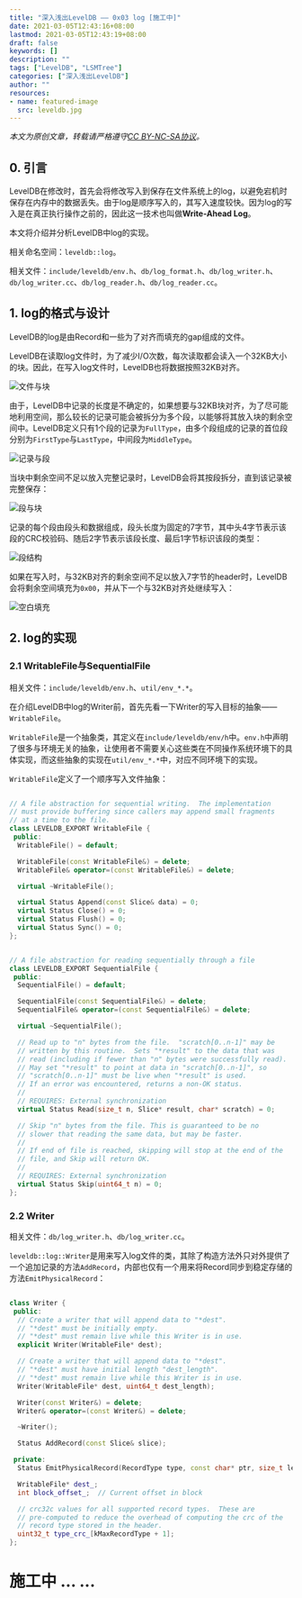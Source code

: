 ```yaml
---
title: "深入浅出LevelDB —— 0x03 log [施工中]"
date: 2021-03-05T12:43:16+08:00
lastmod: 2021-03-05T12:43:19+08:00
draft: false
keywords: []
description: ""
tags: ["LevelDB", "LSMTree"]
categories: ["深入浅出LevelDB"]
author: ""
resources:
- name: featured-image
  src: leveldb.jpg
---
```


*本文为原创文章，转载请严格遵守[CC BY-NC-SA协议](https://creativecommons.org/licenses/by-nc-sa/4.0/)。*


<!--more-->

## 0. 引言

LevelDB在修改时，首先会将修改写入到保存在文件系统上的log，以避免宕机时保存在内存中的数据丢失。由于log是顺序写入的，其写入速度较快。因为log的写入是在真正执行操作之前的，因此这一技术也叫做**Write-Ahead Log**。

本文将介绍并分析LevelDB中log的实现。

相关命名空间：`leveldb::log`。

相关文件：`include/leveldb/env.h`、`db/log_format.h`、`db/log_writer.h`、`db/log_writer.cc`、`db/log_reader.h`、`db/log_reader.cc`。

## 1. log的格式与设计

LevelDB的log是由Record和一些为了对齐而填充的gap组成的文件。

LevelDB在读取log文件时，为了减少I/O次数，每次读取都会读入一个32KB大小的块。因此，在写入log文件时，LevelDB也将数据按照32KB对齐。

![文件与块](assets/file-and-block.svg "文件与块")

由于，LevelDB中记录的长度是不确定的，如果想要与32KB块对齐，为了尽可能地利用空间，那么较长的记录可能会被拆分为多个段，以能够将其放入块的剩余空间中。LevelDB定义只有1个段的记录为`FullType`，由多个段组成的记录的首位段分别为`FirstType`与`LastType`，中间段为`MiddleType`。

![记录与段](assets/record-and-fragment.svg "记录与段")

当块中剩余空间不足以放入完整记录时，LevelDB会将其按段拆分，直到该记录被完整保存：

![段与块](assets/fragment-and-block.svg "段与块")

记录的每个段由段头和数据组成，段头长度为固定的7字节，其中头4字节表示该段的CRC校验码、随后2字节表示该段长度、最后1字节标识该段的类型：

![段结构](assets/fragment.svg "段结构")

如果在写入时，与32KB对齐的剩余空间不足以放入7字节的header时，LevelDB会将剩余空间填充为`0x00`，并从下一个与32KB对齐处继续写入：

![空白填充](assets/gap.svg "空白填充")









## 2. log的实现

### 2.1 WritableFile与SequentialFile

相关文件：`include/leveldb/env.h`、`util/env_*.*`。

在介绍LevelDB中log的Writer前，首先先看一下Writer的写入目标的抽象——`WritableFile`。

`WritableFile`是一个抽象类，其定义在`include/leveldb/env/h`中。`env.h`中声明了很多与环境无关的抽象，让使用者不需要关心这些类在不同操作系统环境下的具体实现，而这些抽象的实现在`util/env_*.*`中，对应不同环境下的实现。

`WritableFile`定义了一个顺序写入文件抽象：

```cpp

// A file abstraction for sequential writing.  The implementation
// must provide buffering since callers may append small fragments
// at a time to the file.
class LEVELDB_EXPORT WritableFile {
 public:
  WritableFile() = default;

  WritableFile(const WritableFile&) = delete;
  WritableFile& operator=(const WritableFile&) = delete;

  virtual ~WritableFile();

  virtual Status Append(const Slice& data) = 0;
  virtual Status Close() = 0;
  virtual Status Flush() = 0;
  virtual Status Sync() = 0;
};

```

```cpp

// A file abstraction for reading sequentially through a file
class LEVELDB_EXPORT SequentialFile {
 public:
  SequentialFile() = default;

  SequentialFile(const SequentialFile&) = delete;
  SequentialFile& operator=(const SequentialFile&) = delete;

  virtual ~SequentialFile();

  // Read up to "n" bytes from the file.  "scratch[0..n-1]" may be
  // written by this routine.  Sets "*result" to the data that was
  // read (including if fewer than "n" bytes were successfully read).
  // May set "*result" to point at data in "scratch[0..n-1]", so
  // "scratch[0..n-1]" must be live when "*result" is used.
  // If an error was encountered, returns a non-OK status.
  //
  // REQUIRES: External synchronization
  virtual Status Read(size_t n, Slice* result, char* scratch) = 0;

  // Skip "n" bytes from the file. This is guaranteed to be no
  // slower that reading the same data, but may be faster.
  //
  // If end of file is reached, skipping will stop at the end of the
  // file, and Skip will return OK.
  //
  // REQUIRES: External synchronization
  virtual Status Skip(uint64_t n) = 0;
};

```

### 2.2 Writer

相关文件：`db/log_writer.h`、`db/log_writer.cc`。

`leveldb::log::Writer`是用来写入log文件的类，其除了构造方法外只对外提供了一个追加记录的方法`AddRecord`，内部也仅有一个用来将Record同步到稳定存储的方法`EmitPhysicalRecord`：

```cpp

class Writer {
 public:
  // Create a writer that will append data to "*dest".
  // "*dest" must be initially empty.
  // "*dest" must remain live while this Writer is in use.
  explicit Writer(WritableFile* dest);

  // Create a writer that will append data to "*dest".
  // "*dest" must have initial length "dest_length".
  // "*dest" must remain live while this Writer is in use.
  Writer(WritableFile* dest, uint64_t dest_length);

  Writer(const Writer&) = delete;
  Writer& operator=(const Writer&) = delete;

  ~Writer();

  Status AddRecord(const Slice& slice);

 private:
  Status EmitPhysicalRecord(RecordType type, const char* ptr, size_t length);

  WritableFile* dest_;
  int block_offset_;  // Current offset in block

  // crc32c values for all supported record types.  These are
  // pre-computed to reduce the overhead of computing the crc of the
  // record type stored in the header.
  uint32_t type_crc_[kMaxRecordType + 1];
};

```











# 施工中 ... ...